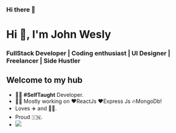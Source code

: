 ### Hi there 👋

<!--
**jwesly20/jwesly20** is a ✨ _special_ ✨ repository because its `README.md` (this file) appears on your GitHub profile.

Here are some ideas to get you started:

- 🔭 I’m currently working on ...
- 🌱 I’m currently learning ...
- 👯 I’m looking to collaborate on ...
- 🤔 I’m looking for help with ...
- 💬 Ask me about ...
- 📫 How to reach me: ...
- 😄 Pronouns: ...
- ⚡ Fun fact: ...
-->
<h1>Hi 👋, I'm John Wesly</h1>

<h3>FullStack Developer | Coding enthusiast |  UI Designer | Freelancer | Side Hustler</h3>

## Welcome to my hub
 
- 👨‍💻 **#SelfTaught** Developer.
- 👨‍💻 Mostly working on ❤️ReactJs ❤️Express Js 🔥MongoDb!
- Loves ✈️ and 👨‍💻.
- Proud 🇮🇳.
- ![](https://komarev.com/ghpvc/?username=sahuadarsh0) <!-- Profile View Counter-->

